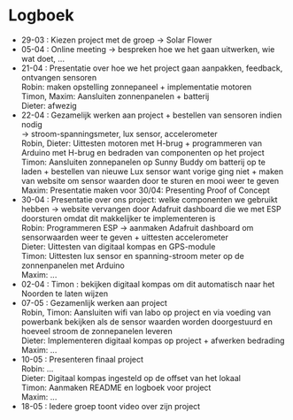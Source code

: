 # Logboek

* 29-03 : Kiezen project met de groep -> Solar Flower  
* 05-04 : Online meeting -> bespreken hoe we het gaan uitwerken, wie wat doet, ...  
* 21-04 : Presentatie over hoe we het project gaan aanpakken, feedback, ontvangen sensoren  
        Robin: maken opstelling zonnepaneel + implementatie motoren  
        Timon, Maxim: Aansluiten zonnenpanelen + batterij  
        Dieter: afwezig  
* 22-04 : Gezamelijk werken aan project + bestellen van sensoren indien nodig  
        -> stroom-spanningsmeter, lux sensor, accelerometer  
          Robin, Dieter: Uittesten motoren met H-brug + programmeren van Arduino met H-brug en bedraden van componenten op het project  
          Timon: Aansluiten zonnepanelen op Sunny Buddy om batterij op te laden + bestellen van nieuwe Lux sensor want vorige ging niet + maken van website om sensor waarden door te sturen en mooi weer te geven  
          Maxim: Presentatie maken voor 30/04: Presenting Proof of Concept  
* 30-04 : Presentatie over ons project: welke componenten we gebruikt hebben -> website vervangen door Adafruit dashboard die we met ESP doorsturen omdat dit makkelijker te implementeren is  
          Robin: Programmeren ESP -> aanmaken Adafruit dashboard om sensorwaarden weer te geven + uittesten accelerometer  
          Dieter: Uittesten van digitaal kompas en GPS-module  
          Timon: Uittesten lux sensor en spanning-stroom meter op de zonnenpanelen met Arduino  
          Maxim: ...  
* 02-04 : Timon : bekijken digitaal kompas om dit automatisch naar het Noorden te laten wijzen  
* 07-05 : Gezamenlijk werken aan project  
          Robin, Timon: Aansluiten wifi van labo op project en via voeding van powerbank bekijken als de sensor waarden worden doorgestuurd en hoeveel stroom de zonnepanelen leveren  
          Dieter: Implementeren digitaal kompas op project + afwerken bedrading  
          Maxim: ...  
* 10-05 : Presenteren finaal project  
          Robin: ...  
          Dieter: Digitaal kompas ingesteld op de offset van het lokaal  
          Timon: Aanmaken README en logboek voor project  
          Maxim: ...  
* 18-05 : Iedere groep toont video over zijn project  
